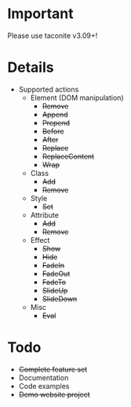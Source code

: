 # Important #
Please use taconite v3.09+!

# Details #

  * Supported actions
    * Element (DOM manipulation)
      * ~~Remove~~
      * ~~Append~~
      * ~~Prepend~~
      * ~~Before~~
      * ~~After~~
      * ~~Replace~~
      * ~~ReplaceContent~~
      * ~~Wrap~~
    * Class
      * ~~Add~~
      * ~~Remove~~
    * Style
      * ~~Set~~
    * Attribute
      * ~~Add~~
      * ~~Remove~~
    * Effect
      * ~~Show~~
      * ~~Hide~~
      * ~~FadeIn~~
      * ~~FadeOut~~
      * ~~FadeTo~~
      * ~~SlideUp~~
      * ~~SlideDown~~
    * Misc
      * ~~Eval~~

# Todo #
  * ~~Complete feature set~~
  * Documentation
  * Code examples
  * ~~Demo website project~~